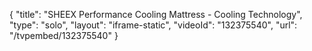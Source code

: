 {
    "title": "SHEEX Performance Cooling Mattress - Cooling Technology",
    "type": "solo",
    "layout": "iframe-static",
    "videoId": "132375540",
    "url": "\/tvpembed\/132375540"
}